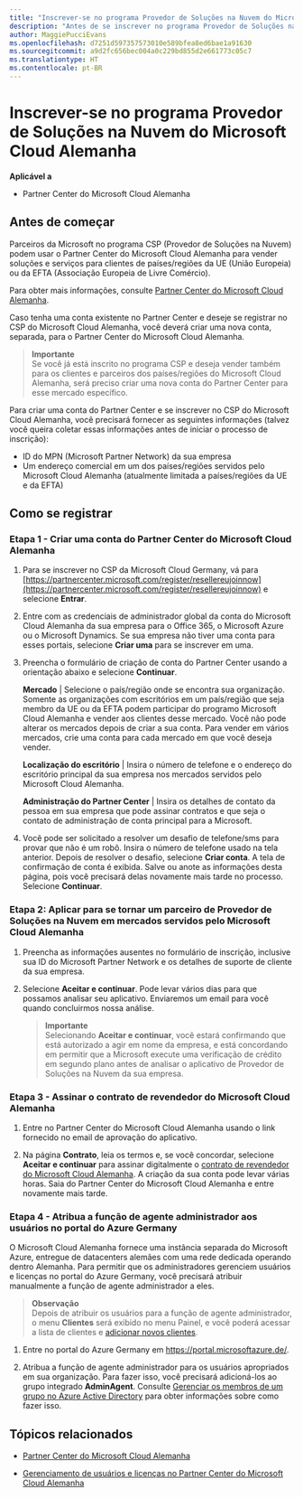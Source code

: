 ```yaml
---
title: "Inscrever-se no programa Provedor de Soluções na Nuvem do Microsoft Cloud Alemanha | Partner Center do Microsoft Cloud Alemanha"
description: "Antes de se inscrever no programa Provedor de Soluções na Nuvem do Microsoft Cloud Alemanha, saiba mais sobre os requisitos do programa CSP."
author: MaggiePucciEvans
ms.openlocfilehash: d7251d597357573010e589bfea8ed6bae1a91630
ms.sourcegitcommit: a9d2fc656bec004a0c229bd855d2e661773c05c7
ms.translationtype: HT
ms.contentlocale: pt-BR
---
```

# <a name="enroll-in-the-cloud-solution-provider-program-for-microsoft-cloud-germany"></a>Inscrever-se no programa Provedor de Soluções na Nuvem do Microsoft Cloud Alemanha

**Aplicável a**

-  Partner Center do Microsoft Cloud Alemanha

## <a name="before-you-begin"></a>Antes de começar

Parceiros da Microsoft no programa CSP (Provedor de Soluções na Nuvem) podem usar o Partner Center do Microsoft Cloud Alemanha para vender soluções e serviços para clientes de países/regiões da UE (União Europeia) ou da EFTA (Associação Europeia de Livre Comércio).

Para obter mais informações, consulte [Partner Center do Microsoft Cloud Alemanha](partner-center-for-microsoft-cloud-germany.md).

Caso tenha uma conta existente no Partner Center e deseje se registrar no CSP do Microsoft Cloud Alemanha, você deverá criar uma nova conta, separada, para o Partner Center do Microsoft Cloud Alemanha.

>**Importante**<br>
Se você já está inscrito no programa CSP e deseja vender também para os clientes e parceiros dos países/regiões do Microsoft Cloud Alemanha, será preciso criar uma nova conta do Partner Center para esse mercado específico.  

Para criar uma conta do Partner Center e se inscrever no CSP do Microsoft Cloud Alemanha, você precisará fornecer as seguintes informações (talvez você queira coletar essas informações antes de iniciar o processo de inscrição):

-  ID do MPN (Microsoft Partner Network) da sua empresa 
-  Um endereço comercial em um dos países/regiões servidos pelo Microsoft Cloud Alemanha (atualmente limitada a países/regiões da UE e da EFTA) 

## <a name="how-to-enroll"></a>Como se registrar 

### <a name="step-1---create-an-account-for-partner-center-for-microsoft-cloud-germany"></a>Etapa 1 - Criar uma conta do Partner Center do Microsoft Cloud Alemanha 

1.  Para se inscrever no CSP da Microsoft Cloud Germany, vá para [https://partnercenter.microsoft.com/register/resellereujoinnow](https://partnercenter.microsoft.com/register/resellereujoinnow) e selecione **Entrar**. 

2.  Entre com as credenciais de administrador global da conta do Microsoft Cloud Alemanha da sua empresa para o Office 365, o Microsoft Azure ou o Microsoft Dynamics. Se sua empresa não tiver uma conta para esses portais, selecione **Criar uma** para se inscrever em uma.

3.  Preencha o formulário de criação de conta do Partner Center usando a orientação abaixo e selecione **Continuar**.   

    **Mercado** | Selecione o país/região onde se encontra sua organização. Somente as organizações com escritórios em um país/região que seja membro da UE ou da EFTA podem participar do programo Microsoft Cloud Alemanha e vender aos clientes desse mercado. Você não pode alterar os mercados depois de criar a sua conta. Para vender em vários mercados, crie uma conta para cada mercado em que você deseja vender.

    **Localização do escritório** | Insira o número de telefone e o endereço do escritório principal da sua empresa nos mercados servidos pelo Microsoft Cloud Alemanha.

    **Administração do Partner Center** | Insira os detalhes de contato da pessoa em sua empresa que pode assinar contratos e que seja o contato de administração de conta principal para a Microsoft. 

4.  Você pode ser solicitado a resolver um desafio de telefone/sms para provar que não é um robô. Insira o número de telefone usado na tela anterior. Depois de resolver o desafio, selecione **Criar conta**. A tela de confirmação de conta é exibida. Salve ou anote as informações desta página, pois você precisará delas novamente mais tarde no processo. Selecione **Continuar**.

### <a name="step-2---apply-to-become-a-cloud-solution-provider-partner-in-markets-served-by-microsoft-cloud-germany"></a>Etapa 2: Aplicar para se tornar um parceiro de Provedor de Soluções na Nuvem em mercados servidos pelo Microsoft Cloud Alemanha 

1.  Preencha as informações ausentes no formulário de inscrição, inclusive sua ID do Microsoft Partner Network e os detalhes de suporte de cliente da sua empresa. 

2.  Selecione **Aceitar e continuar**. Pode levar vários dias para que possamos analisar seu aplicativo. Enviaremos um email para você quando concluirmos nossa análise.

    >**Importante**<br>
    Selecionando **Aceitar e continuar**, você estará confirmando que está autorizado a agir em nome da empresa, e está concordando em permitir que a Microsoft execute uma verificação de crédito em segundo plano antes de analisar o aplicativo de Provedor de Soluções na Nuvem da sua empresa.

### <a name="step-3---sign-the-reseller-agreement-for-microsoft-cloud-germany"></a>Etapa 3 - Assinar o contrato de revendedor do Microsoft Cloud Alemanha 

1. Entre no Partner Center do Microsoft Cloud Alemanha usando o link fornecido no email de aprovação do aplicativo. 

2. Na página **Contrato**, leia os termos e, se você concordar, selecione **Aceitar e continuar** para assinar digitalmente o [contrato de revendedor do Microsoft Cloud Alemanha](https://go.microsoft.com/fwlink/p/?linkid=831385). A criação da sua conta pode levar várias horas. Saia do Partner Center do Microsoft Cloud Alemanha e entre novamente mais tarde.

### <a name="step-4---assign-users-to-the-admin-agent-role-in-the-azure-germany-portal"></a>Etapa 4 - Atribua a função de agente administrador aos usuários no portal do Azure Germany 

O Microsoft Cloud Alemanha fornece uma instância separada do Microsoft Azure, entregue de datacenters alemães com uma rede dedicada operando dentro Alemanha. Para permitir que os administradores gerenciem usuários e licenças no portal do Azure Germany, você precisará atribuir manualmente a função de agente administrador a eles.

>**Observação**<br>
Depois de atribuir os usuários para a função de agente administrador, o menu **Clientes** será exibido no menu Painel, e você poderá acessar a lista de clientes e [adicionar novos clientes](add-a-new-customer.md).   

1.  Entre no portal do Azure Germany em https://portal.microsoftazure.de/.

2.  Atribua a função de agente administrador para os usuários apropriados em sua organização. Para fazer isso, você precisará adicioná-los ao grupo integrado **AdminAgent**. Consulte [Gerenciar os membros de um grupo no Azure Active Directory](https://docs.microsoft.com/azure/active-directory/active-directory-groups-members-azure-portal) para obter informações sobre como fazer isso.
 

## <a name="related-topics"></a>Tópicos relacionados

-  [Partner Center do Microsoft Cloud Alemanha](partner-center-for-microsoft-cloud-germany.md)

-  [Gerenciamento de usuários e licenças no Partner Center do Microsoft Cloud Alemanha](user-management-in-partner-center-for-microsoft-cloud-germany.md)


